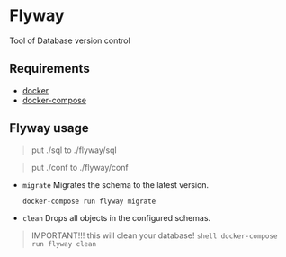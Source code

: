 # Flyway
Tool of Database version control 

## Requirements
- [docker](https://docs.docker.com/get-docker/)
- [docker-compose](https://docs.docker.com/compose/install/)


## Flyway usage
> put ./sql to ./flyway/sql 

> put ./conf to ./flyway/conf

- `migrate` Migrates the schema to the latest version. 
    ```shell
    docker-compose run flyway migrate
    ```
- `clean` Drops all objects in the configured schemas.
> IMPORTANT!!! this will clean your database!
    ```shell
    docker-compose run flyway clean 
    ```

